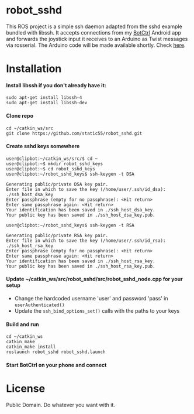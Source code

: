 # robot_sshd
This ROS project is a simple ssh daemon adapted from the sshd example bundled with libssh. It accepts connections from my <a href="https://github.com/static55/BotCtrl">BotCtrl</a> Android app and forwards the joystick input it receives to an Arduino as Twist messages via rosserial. The Arduino code will be made available shortly. Check <a href="https://github.com/static55">here</a>.

# Installation

#### Install libssh if you don't already have it:

`sudo apt-get install libssh-4`<br>
`sudo apt-get install libssh-dev`

#### Clone repo

`cd ~/catkin_ws/src`<br>
`git clone https://github.com/static55/robot_sshd.git`

#### Create sshd keys somewhere

`user@clipbot:~/catkin_ws/src/$ cd ~`<br>
`user@clipbot:~$ mkdir robot_sshd_keys`<br>
`user@clipbot:~$ cd robot_sshd_keys`<br>
`user@clipbot:~/robot_sshd_keys$ ssh-keygen -t DSA`<br>

```
Generating public/private DSA key pair.
Enter file in which to save the key (/home/user/.ssh/id_dsa): ./ssh_host_dsa_key
Enter passphrase (empty for no passphrase): <Hit return>
Enter same passphrase again: <Hit return>
Your identification has been saved in ./ssh_host_dsa_key.
Your public key has been saved in ./ssh_host_dsa_key.pub.
```

`user@clipbot:~/robot_sshd_keys$ ssh-keygen -t RSA`<br>

```
Generating public/private RSA key pair.
Enter file in which to save the key (/home/user/.ssh/id_rsa): ./ssh_host_rsa_key
Enter passphrase (empty for no passphrase): <Hit return>
Enter same passphrase again: <Hit return>
Your identification has been saved in ./ssh_host_rsa_key.
Your public key has been saved in ./ssh_host_rsa_key.pub.
```

#### Update ~/catkin_ws/src/robot_sshd/src/robot_sshd_node.cpp for your setup

* Change the hardcoded username 'user' and password 'pass' in `userAuthenticated()`
* Update the `ssh_bind_options_set()` calls with the paths to your keys

#### Build and run

`cd ~/catkin_ws`<br>
`catkin_make`<br>
`catkin_make install`<br>
`roslaunch robot_sshd robot_sshd.launch`

#### Start BotCtrl on your phone and connect

# License

Public Domain. Do whatever you want with it.

